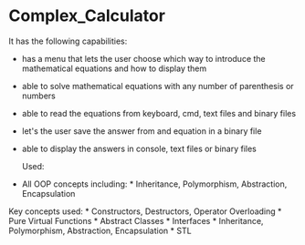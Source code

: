 # Complex_Calculator

It has the following capabilities:

* has a menu that lets the user choose which way to introduce the mathematical equations and how to display them
* able to solve mathematical equations with any number of parenthesis or numbers
* able to read the equations from keyboard, cmd,  text files and binary files
* let's the user save the answer from and equation in a binary file
* able to display the answers in console, text files or binary files



  Used:

* All OOP concepts including:
                               * Inheritance, Polymorphism, Abstraction, Encapsulation   

Key concepts used: 
                              * Constructors, Destructors, Operator Overloading
                              * Pure Virtual Functions
                              * Abstract Classes
                              * Interfaces
                              * Inheritance, Polymorphism, Abstraction, Encapsulation
                              * STL



